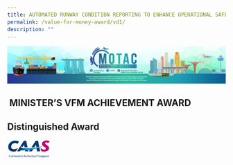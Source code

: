 ```yaml
---
title: AUTOMATED RUNWAY CONDITION REPORTING TO ENHANCE OPERATIONAL SAFETY
permalink: /value-for-money-award/vd1/
description: ""
---
```

![](/images/hero.png)
##  MINISTER’S VFM ACHIEVEMENT AWARD
## Distinguished Award
<img src="/images/Logos/CAAS.png" align="left" width="100px"/>